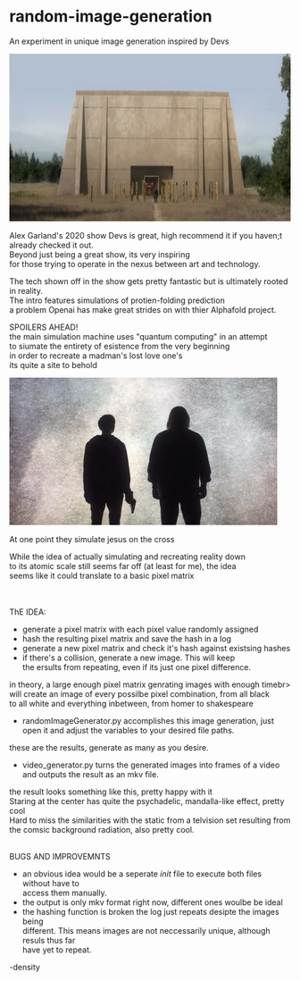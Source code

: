 # random-image-generation
An experiment in unique image generation inspired by Devs<br>

<img src="https://github.com/gregoryclayton/python-image-generation/blob/main/readmePics/devs.png?raw=true" style="height:300px;">

Alex Garland's 2020 show Devs is great, high recommend it if you haven;t already checked it out.<br>
Beyond just being a great show, its very inspiring<br>
for those trying to operate in the nexus between art and technology.

The tech shown off in the show gets pretty fantastic but is ultimately rooted in reality.<br>
The intro features simulations of protien-folding prediction<br>
a problem Openai has make great strides on with thier Alphafold project.

SPOILERS AHEAD!<br>
the main simulation machine uses "quantum computing" in an attempt<br>
to siumate the entirety of esistence from the very beginning<br>
in order to recreate a madman's lost love one's<br>
its quite a site to behold<br>

<img src="https://github.com/gregoryclayton/python-image-generation/blob/main/readmePics/devs1.png?raw=true">

At one point they simulate jesus on the cross<br>

While the idea of actually simulating and recreating reality down<br>
to its atomic scale still seems far off (at least for me), the idea<br>
seems like it could translate to a basic pixel matrix<br><br><br>


ThE IDEA:<br>
- generate a pixel matrix with each pixel value randomly assigned
- hash the resulting pixel matrix and save the hash in a log
- generate a new pixel matrix and check it's hash against existsing hashes
- if there's a collision, generate a new image. This will keep<br> 
the ersults from repeating, even if its just one pixel difference.<br>

in theory, a large enough pixel matrix genrating images with enough timebr>
will create an image of every possilbe pixel combination, from all black <br>
to all white and everything inbetween, from homer to shakespeare<br>

- randomImageGenerator.py accomplishes this image generation, just open it and adjust the variables to your desired file paths.

these are the results, generate as many as you desire.

- video_generator.py turns the generated images into frames of a video and outputs the result as an mkv file.

the result looks something like this, pretty happy with it<br>
Staring at the center has quite the psychadelic, mandalla-like effect, pretty cool<br>
Hard to miss the similarities with the static from a telvision set resulting from<br>
the comsic background radiation, also pretty cool.<br><br>

BUGS AND IMPROVEMNTS<br>
 - an obvious idea would be a seperate _init_ file to execute both files without have to<br>
 access them manually.<br>
 - the output is only mkv format right now, different ones woulbe be ideal
 - the hashing function is broken the log just repeats desipte the images being<br>
 different. This means images are not neccessarily unique, although resuls thus far<br>
 have yet to repeat.<br>
 
 -density

